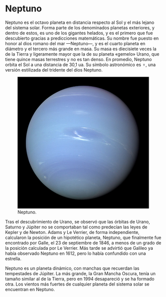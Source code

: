 # Neptuno

Neptuno es el octavo planeta en distancia respecto al Sol y el más lejano del sistema solar. Forma parte de los denominados planetas exteriores, y dentro de estos, es uno de los gigantes helados, y es el primero que fue descubierto gracias a predicciones matemáticas. Su nombre fue puesto en honor al dios romano del mar —Neptuno—, y es el cuarto planeta en diámetro y el tercero más grande en masa. Su masa es diecisiete veces la de la Tierra y ligeramente mayor que la de su planeta «gemelo» Urano, que tiene quince masas terrestres y no es tan denso. En promedio, Neptuno orbita el Sol a una distancia de 30,1 ua. Su símbolo astronómico es ♆, una versión estilizada del tridente del dios Neptuno.

<figure class="figure">
  <img src="./Contents/imagenes/neptuno.jpg" class="figure-img img-fluid rounded shadow" alt="...">
  <figcaption class="figure-caption text-center">Neptuno.</figcaption>
</figure>

Tras el descubrimiento de Urano, se observó que las órbitas de Urano, Saturno y Júpiter no se comportaban tal como predecían las leyes de Kepler y de Newton. Adams y Le Verrier, de forma independiente, calcularon la posición de un hipotético planeta, Neptuno, que finalmente fue encontrado por Galle, el 23 de septiembre de 1846, a menos de un grado de la posición calculada por Le Verrier. Más tarde se advirtió que Galileo ya había observado Neptuno en 1612, pero lo había confundido con una estrella.

Neptuno es un planeta dinámico, con manchas que recuerdan las tempestades de Júpiter. La más grande, la Gran Mancha Oscura, tenía un tamaño similar al de la Tierra, pero en 1994 desapareció y se ha formado otra. Los vientos más fuertes de cualquier planeta del sistema solar se encuentran en Neptuno.